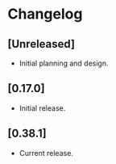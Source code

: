 # Changelog

## [Unreleased]

- Initial planning and design.

## [0.17.0]

- Initial release.

## [0.38.1]

- Current release.

